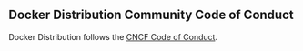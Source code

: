 ## Docker Distribution Community Code of Conduct

Docker Distribution follows the [CNCF Code of Conduct](https://github.com/cncf/foundation/blob/master/code-of-conduct.md).
